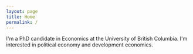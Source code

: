 ```yaml
---
layout: page
title: Home
permalink: /
---
```

I'm a PhD candidate in Economics at the University of British Columbia.
I'm interested in political economy and development economics.
